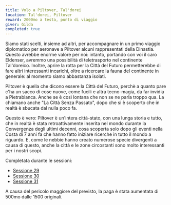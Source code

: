 ```yaml
---
title: Volo a Piltover, Tal'dorei
location: Tal'dorei, Piltover
reward: 2000mo a testa, punto di viaggio
giver: Gilda
completed: true
---
```

<div class="dialogue">
    <div class="icon kynthea"></div>
    <p>Siamo stati scelti, insieme ad altri, per accompagnare in un primo viaggio diplomatico per aeronave a Piltover alcuni rappresentati della Dinastia. Questo avrebbe enorme valore per noi: intanto, portando con voi il caro Eldenser, avremmo una possibilità di teletrasporto nel continente Tal'doreico. Inoltre, aprire la rotta per la Città del Futuro permetterebbe di fare altri interessanti incarichi, oltre a ricercare la fauna del continente in generale: al momento siamo abbastanza isolati.</p>
</div>
<div class="dialogue">
    <div class="icon chestibor"></div>
    <p>Piltover è quella che dicono essere la Città del Futuro, perchè a quanto pare c'ha un sacco di cose nuove, come fucili e altra tecno-magia, da far invidia a Pietrabianca. Anche se è così lontana che non se ne parla troppo qua. La chiamano anche "La Città Senza Passato", dopo che si è scoperto che in realtà è sbucata dal nulla poco fa.</p>
</div>
<div class="dialogue">
    <div class="icon kynthea"></div>
    <p>Questo è vero: Piltover è un'intera città-stato, con una lunga storia e tutto, che in realtà è stata retroattivamente inserita nel mondo durante la Convergenza degli ultimi decenni, cosa scoperta solo dopo gli eventi nella Costa di 7 anni fa che hanno fatto iniziare ricerche in tutto il mondo a riguardo. E, come le nebbie hanno creato numerose specie divergenti a causa di questo, anche la città e le zone circostanti sono molto interessanti per i nostri scopi.</p>
</div>

Completata durante le sessioni:
- [Sessione 29]({{site.baseurl}}/xho/sessioni#sessione-29)
- [Sessione 30]({{site.baseurl}}/xho/sessioni#sessione-30)
- [Sessione 31]({{site.baseurl}}/xho/sessioni#sessione-31)

A causa del pericolo maggiore del previsto, la paga è stata aumentata di 500mo dalle 1500 originali.